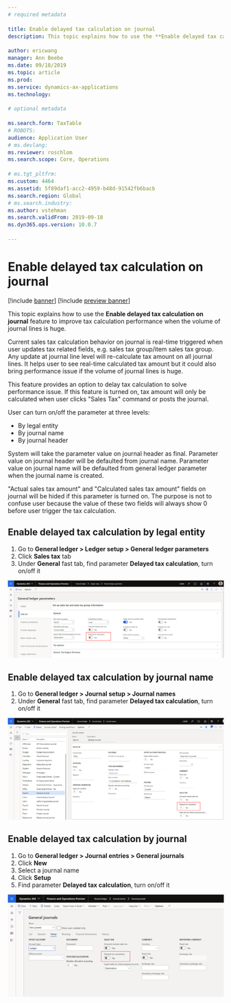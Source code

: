 ```yaml
---
# required metadata

title: Enable delayed tax calculation on journal
description: This topic explains how to use the **Enable delayed tax calculation on journal** feature to improve tax calculation performance when the volume of journal lines is huge.

author: ericwang
manager: Ann Beebe
ms.date: 09/18/2019
ms.topic: article
ms.prod: 
ms.service: dynamics-ax-applications
ms.technology: 

# optional metadata

ms.search.form: TaxTable
# ROBOTS: 
audience: Application User
# ms.devlang: 
ms.reviewer: roschlom
ms.search.scope: Core, Operations

# ms.tgt_pltfrm: 
ms.custom: 4464
ms.assetid: 5f89daf1-acc2-4959-b48d-91542fb6bacb
ms.search.region: Global
# ms.search.industry: 
ms.author: vstehman
ms.search.validFrom: 2019-09-18
ms.dyn365.ops.version: 10.0.7

---
```


# Enable delayed tax calculation on journal
[!include [banner](../includes/banner.md)]
[!include [preview banner](../includes/preview-banner.md)]

This topic explains how to use the **Enable delayed tax calculation on journal** feature to improve tax calculation performance when the volume of journal lines is huge.

Current sales tax calculation behavior on journal is real-time triggered when user updates tax related fields, e.g. sales tax group/item sales tax group. Any update at journal line level will re-calculate tax amount on all journal lines. It helps user to see real-time calculated tax amount but it could also bring performance issue if  the volume of journal lines is huge.

This feature provides an option to delay tax calculation to solve performance issue. If this feature is turned on, tax amount will only be calculated when user clicks "Sales Tax" command or posts the journal.

User can turn on/off the parameter at three levels:
- By legal entity
- By journal name
- By journal header

System will take the parameter value on journal header as final. Parameter value on journal header will be defaulted from journal name. Parameter value on journal name will be defaulted from general ledger parameter when the journal name is created.

"Actual sales tax amount" and "Calculated sales tax amount" fields on journal will be hided if this parameter is turned on. The purpose is not to confuse user because the value of these two fields will always show 0 before user trigger the tax calculation.

## Enable delayed tax calculation by legal entity

1. Go to **General ledger > Ledger setup > General ledger parameters**
2. Click **Sales tax** tab
3. Under **General** fast tab, find parameter **Delayed tax calculation**, turn on/off it

![](media/delayed-tax-calculation-gl.png)



## Enable delayed tax calculation by journal name

1. Go to **General ledger > Journal setup > Journal names**
2. Under **General** fast tab, find parameter **Delayed tax calculation**, turn on/off it

![](media/delayed-tax-calculation-journal-name.png)

## Enable delayed tax calculation by journal

1. Go to **General ledger > Journal entries > General journals**
2. Click **New**
3. Select a journal name
4. Click **Setup**
5. Find parameter **Delayed tax calculation**, turn on/off it

![](media/delayed-tax-calculation-journal-header.png)
